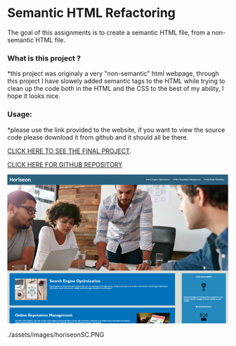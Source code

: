 # Semantic HTML Refactoring

The goal of this assignments is to create a semantic HTML file, from a non-semantic HTML file.

### What is this project ?

*this project was originaly a very "non-semantic" html webpage, through this project I have slowely added semantic tags to the HTML while trying to clean up the code both in the HTML and the CSS to the best of my ability, I hope it looks nice.

### Usage:

*please use the link provided to the website, if you want to view the source code please download it from github and it should all be there.

[CLICK HERE TO SEE THE FINAL PROJECT](https://whotf1.github.io/semantic_HTML/).

[CLICK HERE FOR GITHUB REPOSITORY](https://github.com/whotf1/semantic_HTML)


![HERES A SCREENSHOT OF THE FINAL PAGE](./assets/images/horiseonSC.PNG)

./assets/images/horiseonSC.PNG

